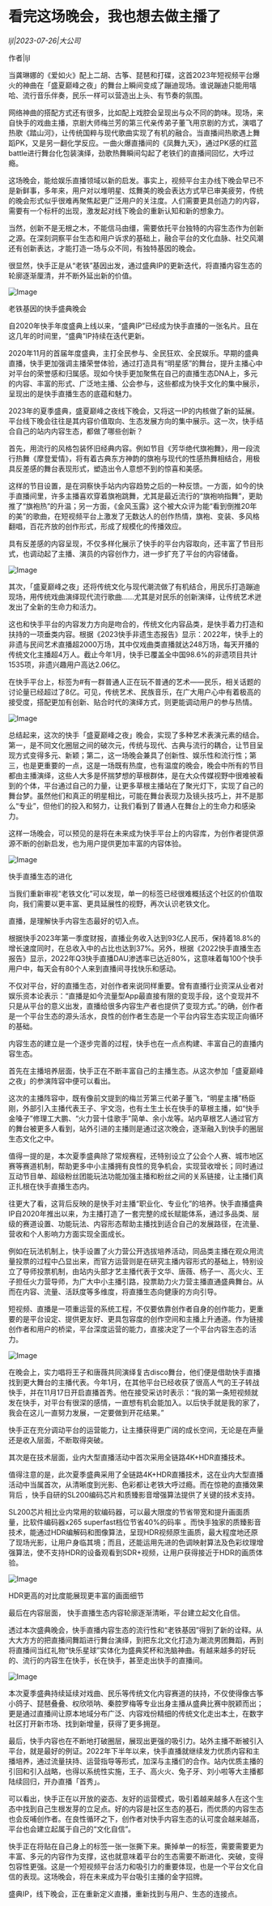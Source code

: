 # 看完这场晚会，我也想去做主播了

*ljl|2023-07-26|大公司*

作者|ljl

当龚琳娜的《爱如火》配上二胡、古筝、琵琶和打碟，这首2023年短视频平台爆火的神曲在「盛夏巅峰之夜」的舞台上瞬间变成了蹦迪现场。谁说蹦迪只能用嘻哈、流行音乐伴奏，民乐一样可以营造出上头、有节奏的氛围。

网络神曲的搭配方式还有很多，比如配上戏腔会呈现出与众不同的韵味。现场，来自快手的戏曲主播，京剧大师梅兰芳的第三代亲传弟子董飞用京剧的方式，演唱了热歌《踏山河》，让传统国粹与现代歌曲实现了有机的融合。当直播间热歌遇上舞蹈PK，又是另一翻化学反应。一曲火爆直播间的《凤舞九天》，通过PK感的红蓝battle进行舞台化包装演绎，劲歌热舞瞬间勾起了老铁们的直播间回忆，大呼过瘾。

这场晚会，能给娱乐直播领域以新的启发。事实上，视频平台主办线下晚会早已不是新鲜事，多年来，用户对以堆明星、炫舞美的晚会表达方式早已审美疲劳，传统的晚会形式似乎很难再聚焦起更广泛用户的关注度。人们需要更具创造力的内容，需要有一个标杆的出现，激发起对线下晚会的重新认知和新的想象力。

当然，创新不是无根之木，不能信马由缰，需要依托平台独特的内容生态作为创新之源。在深刻洞察平台生态和用户诉求的基础上，融合平台的文化血脉、社交风潮还有创新表达，才能打造一场与众不同，有独特基因的晚会。

很显然，快手正是从“老铁”基因出发，通过盛典IP的更新迭代，将直播内容生态的轮廓逐渐厘清，并不断外延出新的价值。

![Image](https://p3-sign.toutiaoimg.com/tos-cn-i-qvj2lq49k0/744a08b5f13141768adc3cec1e4401a8~tplv-tt-shrink:640:0.image?traceid=20230726141029430E805D7438031E3B9F&x-expires=2147483647&x-signature=f5sz5PtHeeNDkDWTvv6ruHy94As%3D)

老铁基因的快手盛典晚会

自2020年快手年度盛典上线以来，“盛典IP”已经成为快手直播的一张名片。且在这几年的时间里，“盛典”IP持续在迭代更新。

2020年11月的首届年度盛典，主打全民参与、全民狂欢、全民娱乐。早期的盛典直播，快手更加强调主播荣誉体验，通过打造具有“明星感”的舞台，提升主播心中对平台的荣誉感和归属感。现如今快手更加聚焦在自己的直播生态DNA上，多元的内容、丰富的形式、广泛地主播、公会参与，这些都成为快手文化的集中展示，呈现出的是快手直播生态的底蕴和魅力。

2023年的夏季盛典，盛夏巅峰之夜线下晚会，又将这一IP的内核做了新的延展。平台线下晚会往往是其内容价值取向、生态发展方向的集中展示。这一次，快手结合自己的站内内容生态，都做了哪些创新？

首先，用流行的风格包装怀旧经典内容。例如节目《芳华绝代旗袍舞》，用一段流行热舞《摩登爱情》，将有着古典东方神韵的旗袍与现代的性感热舞相结合，用极具反差感的舞台表现形式，塑造出令人意想不到的惊喜和美感。

这样的节目设置，是在洞察快手站内内容趋势之后的一种反馈。一方面，如今的快手直播间里，许多主播喜欢穿着旗袍跳舞，尤其是最近流行的“旗袍响指舞”，更助推了“旗袍热”的升温；另一方面，《金风玉露》这个被大众评为能“看到倒推20年的美”的歌曲，在短视频平台上激发了无数达人的创作热情，旗袍、变装、多风格翻唱，百花齐放的创作形式，形成了规模化的传播效应。

具有反差感的内容呈现，不仅多样化展示了快手的平台内容取向，还丰富了节目形式，也调动起了主播、演员的内容创作力，进一步扩充了平台的内容储备。

![Image](https://p3-sign.toutiaoimg.com/tos-cn-i-qvj2lq49k0/4eb2b3fc2bf34e78b44a4b5d1c994e44~tplv-tt-shrink:640:0.image?traceid=20230726141029430E805D7438031E3B9F&x-expires=2147483647&x-signature=iWyIvT5xVDGA5%2BsABiDhBTDnI3U%3D)

其次，「盛夏巅峰之夜」还将传统文化与现代潮流做了有机结合，用民乐打造蹦迪现场，用传统戏曲演绎现代流行歌曲......尤其是对民乐的创新演绎，让传统艺术迸发出了全新的生命力和活力。

这也和快手平台的内容发力方向是吻合的，传统文化内容品类，是快手着力打造和扶持的一项垂类内容。根据《2023快手非遗生态报告》显示：2022年，快手上的非遗与民间艺术直播超2000万场，其中仅戏曲类直播就达248万场，每天开播的传统文化主播超4万人。截止今年1月，快手已覆盖全中国98.6%的非遗项目共计1535项，非遗兴趣用户高达2.06亿。

在快手平台上，标签为#有一群普通人正在玩不普通的艺术——民乐，相关话题的讨论量已经超过了8亿。可见，传统艺术、民族音乐，在广大用户心中有着极高的接受度，搭配更加有创新、贴合时代的演绎方式，则更能调动用户的参与热情。

![Image](https://p3-sign.toutiaoimg.com/tos-cn-i-qvj2lq49k0/aed30dcaa3a54ca9ad25b0266f9c38e0~tplv-tt-shrink:640:0.image?traceid=20230726141029430E805D7438031E3B9F&x-expires=2147483647&x-signature=3HbX%2BpW%2BOXEzh5YLmLnrFvRc6eo%3D)

总结起来，这次的快手「盛夏巅峰之夜」晚会，实现了多种艺术表演元素的结合。第一，是不同文化圈层之间的破次元，传统与现代、古典与流行的耦合，让节目呈现方式变得多元、新颖；第二，这一场晚会兼具了创新性、娱乐性和流行性；第三，也是更重要的一点，这是一场既有热度，也有温度的晚会，晚会中所有的节目都由主播演绎，这些人大多是怀揣梦想的草根群体，是在大众传媒视野中很难被看到的个体，平台通过自己的力量，让更多草根主播站在了聚光灯下，实现了自己的舞台梦。虽然他们和真正的明星相比，可能在舞台表现力及镜头技巧上，并不是那么“专业”，但他们的投入和努力，让我们看到了普通人在舞台上的生命力和感染力。

这样一场晚会，可以预见的是将在未来成为快手平台上的内容库，为创作者提供源源不断的创新启发，也为用户提供更加丰富的内容体验。

![Image](https://p3-sign.toutiaoimg.com/tos-cn-i-qvj2lq49k0/e03212a9f5db49a99f023bc3226082a3~tplv-tt-shrink:640:0.image?traceid=20230726141029430E805D7438031E3B9F&x-expires=2147483647&x-signature=Pyf4enIbUDAkqpdlSYlYU%2BupP0c%3D)

快手直播生态的进化

当我们重新审视“老铁文化”可以发现，单一的标签已经很难概括这个社区的价值取向，我们需要以更丰富、更具延展性的视野，再次认识老铁文化。

直播，是理解快手内容生态最好的切入点。

根据快手2023年第一季度财报，直播业务收入达到93亿人民币，保持着18.8%的增长速度同时，在总收入中的占比也达到37%。另外，根据《2022快手直播生态报告》显示，2022年Q3快手直播DAU渗透率已达近80%，这意味着每100个快手用户中，每天会有80个人来到直播间寻找快乐和感动。

不仅对平台，好的直播生态，对创作者来说同样重要。曾有直播行业资深从业者对娱乐资本论表示：“直播是如今流量型App最直接有限的变现手段，这个变现并不只是从平台的意义出发，直播给很多内容生产者也提供了变现方式。”的确，创作者是一个平台生态的源头活水，良性的创作者生态是一个平台内容生态实现正向循环的基础。

内容生态的建立是一个逐步完善的过程，快手也在一点点构建、丰富自己的直播内容生态。

首先在主播培养层面，快手正在不断丰富自己的主播生态。从这次参加「盛夏巅峰之夜」的参演阵容中便可以看出。

这次的主播阵容中，既有像前文提到的梅兰芳第三代弟子董飞，“明星主播”杨臣刚，外部引入主播代表王子、宇文泡，也有土生土长在快手的草根主播，如“快手金嗓子”修理工大鹏、“火力营十佳歌手”简单、余小龙等。站内草根艺人通过官方的舞台被更多人看到，站外引进的主播则是通过这次晚会，逐渐融入到快手的圈层生态文化之中。

值得一提的是，本次夏季盛典除了常规赛程，还特别设立了公会个人赛、城市地区赛等赛道机制，帮助更多中小主播拥有良性的竞争机会，实现营收增长；同时通过互动节目单、超级粉丝团能玩法功能加强主播和粉丝之间的关系链接，让主播们真正扎根在快手直播生态内。

往更大了看，这背后反映的是快手对主播“职业化、专业化”的培养。快手直播盛典IP自2020年推出以来，为主播打造了一套完整的成长赋能体系，通过多品类、层级的赛道设置、功能玩法、内容形态帮助主播找到适合自己的发展路径，在流量、营收和个人影响力方面实现全面成长。

例如在玩法机制上，快手设置了火力营公开选拔培养活动，同品类主播在观众用流量投票的过程中凸显出来，而官方运营则是在研究主播内容形式的基础上，特别设立了导师投票机制，由站内头部才艺主播代表于文华、唐薇、杨子一、高火火、王子担任火力营导师，为广大中小主播引路，投票助力火力营主播直通盛典舞台。从而在内容、流量、活跃度等多维度，将直播生态向健康的方向引导。

短视频、直播是一项重运营的系统工程，不仅要依靠创作者自身的创作能力，更重要的是平台设定、提供更友好、更具包容度的创作空间和主播上升通道。作为链接创作者和用户的桥梁，平台深度运营的能力，直接决定了一个平台内容生态的活力。

![Image](https://p3-sign.toutiaoimg.com/tos-cn-i-qvj2lq49k0/745a3a2e63a947c8910d7c203587699e~tplv-tt-shrink:640:0.image?traceid=20230726141029430E805D7438031E3B9F&x-expires=2147483647&x-signature=8xz%2B2ytkPrH%2F46QCQ8PoLrSOnCE%3D)

在晚会上，实力唱将王子和唐薇共同演绎复古disco舞台，他们便是借助快手直播找到更大舞台的主播代表。今年1月，在其他平台已经收获了很高人气的王子转战快手，并在11月17日开启直播首秀。他在接受采访时表示：“我的第一条短视频就发在快手，对平台有很深的感情，一直想有机会能加入。以后快手就是我的家了，我会在这儿一直努力发展，一定要做到开花结果。”

快手正在充分调动平台的运营能力，让主播获得更广阔的成长空间，无论是在声量还是收入层面，不断取得突破。

其次是在技术层面，业内大型直播活动中首次采用全链路4K+HDR直播技术。

值得注意的是，此次夏季盛典采用了全链路4K+HDR直播技术，这在业内大型直播活动中当属首次，从清晰度到光影、色彩都让老铁大呼过瘾。而在惊艳的直播效果背后 ，快手自研的SL200编码芯片和质臻影音增强算法提供了关键的技术支持。

SL200芯片相比业内常用的软编码器，可以最大限度的节省带宽和提升画面质量，比软件编码器x265 superfast档位节省40%的码率 。而快手独家的质臻影音技术，能通过HDR编解码和图像算法，呈现HDR视频原生画质，最大程度地还原了现场光影，让用户身临其境；而且，还能运用先进的色调映射算法及色彩纹理增强算法，使不支持HDR的设备观看到SDR+视频，让用户获得接近于HDR的画质体验。

![Image](https://p3-sign.toutiaoimg.com/tos-cn-i-qvj2lq49k0/fdb58f1861984b9eac622b0841bc8efb~tplv-tt-shrink:640:0.image?traceid=20230726141029430E805D7438031E3B9F&x-expires=2147483647&x-signature=Spfg645Y83nj3swY6XUDhVWmtwc%3D)

HDR更高的对比度能展现更丰富的画面细节

最后在内容层面， 快手直播生态内容轮廓逐渐清晰，平台建立起文化自信。

透过本次盛典晚会，快手直播内容生态的流行性和“老铁基因”得到了新的诠释。从大大方方的把直播间舞蹈进行舞台演绎，到把东北文化打造为潮流男团舞蹈，再到将直播间当红礼物“快乐星球”实体化为盛典奖杯和洗脑神曲。有越来越多的好玩的、流行的内容生在快手，长在快手，甚至走出快手的直播间。

![Image](https://p3-sign.toutiaoimg.com/tos-cn-i-qvj2lq49k0/0ea4c27460944563b6eee6b832aa880d~tplv-tt-shrink:640:0.image?traceid=20230726141029430E805D7438031E3B9F&x-expires=2147483647&x-signature=oGzHSlWECx0uPu0VuKacipTLQaU%3D)

本次夏季盛典持续延续对戏曲、民乐等传统文化内容赛道的扶持，不仅使得像古筝小鸽子、琵琶叠叠、权欣唢呐、秦腔罗梅等专业出身主播从盛典比赛中脱颖而出；更是通过直播间让原本地域分布广泛、内容戏份精细的传统文化走出本土，在数字社区打开新市场、找到新增量，获得了更多拥趸。

最后，快手内容也在不断地打破圈层，展现出更强的吸引力。站外主播不断被引入平台，就是最好的例证。2022年下半年以来，快手直播就继续发力优质内容和主播培养，通过流量扶持、运营指导等形式，加深与主播们的合作。站内优质主播的引回和引入战略，也得以系统性实施，王子、高火火、兔子牙、刘小啦等大主播都陆续回归，开办直播「首秀」。

可以看出，快手正在以开放的姿态、友好的运营模式，吸引着越来越多人在这个生态中找到自己生根发芽的立足点。好的内容是社区生态的基石，而优质的内容生态也会反哺创作者。在良性循环之下，创作者对快手内容生态的认可度会越来越高，平台也会建立起属于自己的“文化自信”。

快手正在将贴在自己身上的标签一张一张撕下来。撕掉单一的标签，需要需要更为丰富、多元的内容作为支撑，这也就意味着平台的生态需要不断进化、突破，变得包容性更强。这是一个短视频平台活力和吸引力的重要体现，也是一个平台文化自信的表现。这场晚会，将在未来成为平台吸引主播的金字招牌。

盛典IP，线下晚会，正在重新定义直播，重新找到与用户、生态的连接点。

